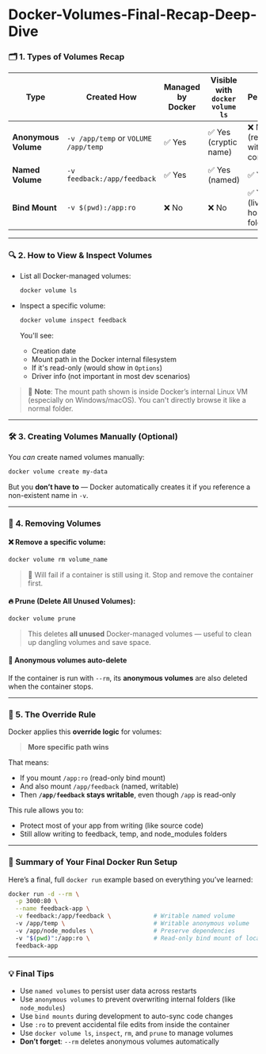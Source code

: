 # Docker-Volumes-Final-Recap-Deep-Dive

### 🗂️ 1. **Types of Volumes Recap**

| Type                 | Created How                          | Managed by Docker | Visible with `docker volume ls` | Persistent                    |
| -------------------- | ------------------------------------ | ----------------- | ------------------------------- | ----------------------------- |
| **Anonymous Volume** | `-v /app/temp` or `VOLUME /app/temp` | ✅ Yes             | ✅ Yes (cryptic name)            | ❌ No (removed with container) |
| **Named Volume**     | `-v feedback:/app/feedback`          | ✅ Yes             | ✅ Yes (named)                   | ✅ Yes                         |
| **Bind Mount**       | `-v $(pwd):/app:ro`                  | ❌ No              | ❌ No                            | ✅ Yes (lives in host folder)  |

---

### 🔍 2. **How to View & Inspect Volumes**

* List all Docker-managed volumes:

  ```bash
  docker volume ls
  ```

* Inspect a specific volume:

  ```bash
  docker volume inspect feedback
  ```

  You'll see:

  * Creation date
  * Mount path in the Docker internal filesystem
  * If it's read-only (would show in `Options`)
  * Driver info (not important in most dev scenarios)

> 📌 **Note**: The mount path shown is inside Docker’s internal Linux VM (especially on Windows/macOS). You can't directly browse it like a normal folder.

---

### 🛠️ 3. **Creating Volumes Manually (Optional)**

You *can* create named volumes manually:

```bash
docker volume create my-data
```

But you **don’t have to** — Docker automatically creates it if you reference a non-existent name in `-v`.

---

### 🧹 4. **Removing Volumes**

#### ❌ Remove a specific volume:

```bash
docker volume rm volume_name
```

> 🛑 Will fail if a container is still using it. Stop and remove the container first.

#### 🔥 Prune (Delete All Unused Volumes):

```bash
docker volume prune
```

> This deletes **all unused** Docker-managed volumes — useful to clean up dangling volumes and save space.

#### 🧼 Anonymous volumes auto-delete

If the container is run with `--rm`, its **anonymous volumes** are also deleted when the container stops.

---

### 🧠 5. **The Override Rule**

Docker applies this **override logic** for volumes:

> **More specific path wins**

That means:

* If you mount `/app:ro` (read-only bind mount)
* And also mount `/app/feedback` (named, writable)
* Then **`/app/feedback` stays writable**, even though `/app` is read-only

This rule allows you to:

* Protect most of your app from writing (like source code)
* Still allow writing to feedback, temp, and node\_modules folders

---

### 🚀 Summary of Your Final Docker Run Setup

Here’s a final, full `docker run` example based on everything you’ve learned:

```bash
docker run -d --rm \
  -p 3000:80 \
  --name feedback-app \
  -v feedback:/app/feedback \            # Writable named volume
  -v /app/temp \                         # Writable anonymous volume
  -v /app/node_modules \                 # Preserve dependencies
  -v "$(pwd)":/app:ro \                  # Read-only bind mount of local code
  feedback-app
```

---

### 💡 Final Tips

* Use `named volumes` to persist user data across restarts
* Use `anonymous volumes` to prevent overwriting internal folders (like `node_modules`)
* Use `bind mounts` during development to auto-sync code changes
* Use `:ro` to prevent accidental file edits from inside the container
* Use `docker volume ls`, `inspect`, `rm`, and `prune` to manage volumes
* **Don’t forget**: `--rm` deletes anonymous volumes automatically
